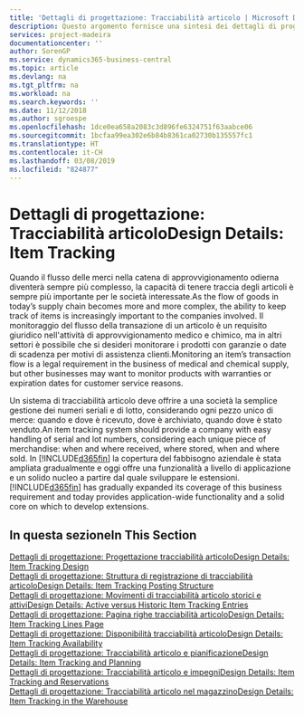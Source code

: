 ```yaml
---
title: 'Dettagli di progettazione: Tracciabilità articolo | Microsoft Docs'
description: Questo argomento fornisce una sintesi dei dettagli di progettazione per la tracciabilità articolo.
services: project-madeira
documentationcenter: ''
author: SorenGP
ms.service: dynamics365-business-central
ms.topic: article
ms.devlang: na
ms.tgt_pltfrm: na
ms.workload: na
ms.search.keywords: ''
ms.date: 11/12/2018
ms.author: sgroespe
ms.openlocfilehash: 1dce0ea658a2083c3d896fe6324751f63aabce06
ms.sourcegitcommit: 1bcfaa99ea302e6b84b8361ca02730b135557fc1
ms.translationtype: HT
ms.contentlocale: it-CH
ms.lasthandoff: 03/08/2019
ms.locfileid: "824877"
---
```

# <a name="design-details-item-tracking"></a><span data-ttu-id="e6cf9-103">Dettagli di progettazione: Tracciabilità articolo</span><span class="sxs-lookup"><span data-stu-id="e6cf9-103">Design Details: Item Tracking</span></span>
<span data-ttu-id="e6cf9-104">Quando il flusso delle merci nella catena di approvvigionamento odierna diventerà sempre più complesso, la capacità di tenere traccia degli articoli è sempre più importante per le società interessate.</span><span class="sxs-lookup"><span data-stu-id="e6cf9-104">As the flow of goods in today’s supply chain becomes more and more complex, the ability to keep track of items is increasingly important to the companies involved.</span></span> <span data-ttu-id="e6cf9-105">Il monitoraggio del flusso della transazione di un articolo è un requisito giuridico nell'attività di approvvigionamento medico e chimico, ma in altri settori è possibile che si desideri monitorare i prodotti con garanzie o date di scadenza per motivi di assistenza clienti.</span><span class="sxs-lookup"><span data-stu-id="e6cf9-105">Monitoring an item’s transaction flow is a legal requirement in the business of medical and chemical supply, but other businesses may want to monitor products with warranties or expiration dates for customer service reasons.</span></span>  

<span data-ttu-id="e6cf9-106">Un sistema di tracciabilità articolo deve offrire a una società la semplice gestione dei numeri seriali e di lotto, considerando ogni pezzo unico di merce: quando e dove è ricevuto, dove è archiviato, quando dove è stato venduto.</span><span class="sxs-lookup"><span data-stu-id="e6cf9-106">An item tracking system should provide a company with easy handling of serial and lot numbers, considering each unique piece of merchandise: when and where received, where stored, when and where sold.</span></span> <span data-ttu-id="e6cf9-107">In [!INCLUDE[d365fin](includes/d365fin_md.md)] la copertura del fabbisogno aziendale è stata ampliata gradualmente e oggi offre una funzionalità a livello di applicazione e un solido nucleo a partire dal quale sviluppare le estensioni.</span><span class="sxs-lookup"><span data-stu-id="e6cf9-107">[!INCLUDE[d365fin](includes/d365fin_md.md)] has gradually expanded its coverage of this business requirement and today provides application-wide functionality and a solid core on which to develop extensions.</span></span>  

## <a name="in-this-section"></a><span data-ttu-id="e6cf9-108">In questa sezione</span><span class="sxs-lookup"><span data-stu-id="e6cf9-108">In This Section</span></span>  
[<span data-ttu-id="e6cf9-109">Dettagli di progettazione: Progettazione tracciabilità articolo</span><span class="sxs-lookup"><span data-stu-id="e6cf9-109">Design Details: Item Tracking Design</span></span>](design-details-item-tracking-design.md)  
[<span data-ttu-id="e6cf9-110">Dettagli di progettazione: Struttura di registrazione di tracciabilità articolo</span><span class="sxs-lookup"><span data-stu-id="e6cf9-110">Design Details: Item Tracking Posting Structure</span></span>](design-details-item-tracking-posting-structure.md)  
[<span data-ttu-id="e6cf9-111">Dettagli di progettazione: Movimenti di tracciabilità articolo storici e attivi</span><span class="sxs-lookup"><span data-stu-id="e6cf9-111">Design Details: Active versus Historic Item Tracking Entries</span></span>](design-details-active-versus-historic-item-tracking-entries.md)  
[<span data-ttu-id="e6cf9-112">Dettagli di progettazione: Pagina righe tracciabilità articolo</span><span class="sxs-lookup"><span data-stu-id="e6cf9-112">Design Details: Item Tracking Lines Page</span></span>](design-details-item-tracking-lines-window.md)  
[<span data-ttu-id="e6cf9-113">Dettagli di progettazione: Disponibilità tracciabilità articolo</span><span class="sxs-lookup"><span data-stu-id="e6cf9-113">Design Details: Item Tracking Availability</span></span>](design-details-item-tracking-availability.md)  
[<span data-ttu-id="e6cf9-114">Dettagli di progettazione: Tracciabilità articolo e pianificazione</span><span class="sxs-lookup"><span data-stu-id="e6cf9-114">Design Details: Item Tracking and Planning</span></span>](design-details-item-tracking-and-planning.md)  
[<span data-ttu-id="e6cf9-115">Dettagli di progettazione: Tracciabilità articolo e impegni</span><span class="sxs-lookup"><span data-stu-id="e6cf9-115">Design Details: Item Tracking and Reservations</span></span>](design-details-item-tracking-and-reservations.md)  
[<span data-ttu-id="e6cf9-116">Dettagli di progettazione: Tracciabilità articolo nel magazzino</span><span class="sxs-lookup"><span data-stu-id="e6cf9-116">Design Details: Item Tracking in the Warehouse</span></span>](design-details-item-tracking-in-the-warehouse.md)
